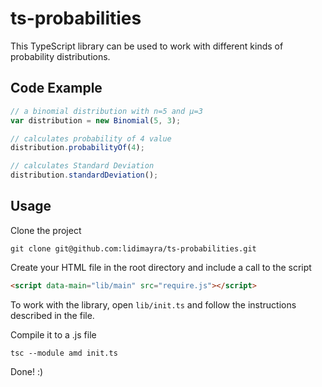 # ts-probabilities

This TypeScript library can be used to work with different kinds of probability
distributions.

## Code Example
```typescript
// a binomial distribution with n=5 and μ=3
var distribution = new Binomial(5, 3);

// calculates probability of 4 value
distribution.probabilityOf(4);

// calculates Standard Deviation
distribution.standardDeviation();
```

## Usage
Clone the project

```
git clone git@github.com:lidimayra/ts-probabilities.git
```

Create your HTML file in the root directory and include a call to the script

```HTML
<script data-main="lib/main" src="require.js"></script>
```

To work with the library, open `lib/init.ts` and follow the instructions
described in the file.

Compile it to a .js file
```
tsc --module amd init.ts
```

Done! :)
